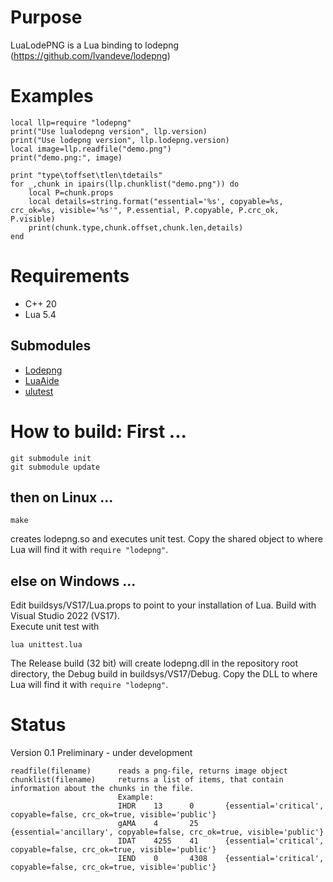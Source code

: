 
# Purpose
LuaLodePNG is a Lua binding to lodepng (https://github.com/lvandeve/lodepng)

# Examples

    local llp=require "lodepng"
    print("Use lualodepng version", llp.version)
    print("Use lodepng version", llp.lodepng.version)
    local image=llp.readfile("demo.png")
    print("demo.png:", image)

    print "type\toffset\tlen\tdetails"
    for _,chunk in ipairs(llp.chunklist("demo.png")) do
        local P=chunk.props
        local details=string.format("essential='%s', copyable=%s, crc_ok=%s, visible='%s'", P.essential, P.copyable, P.crc_ok, P.visible)
        print(chunk.type,chunk.offset,chunk.len,details)
    end

# Requirements
+ C++ 20
+ Lua 5.4
## Submodules
+ [Lodepng](https://github.com/lvandeve/lodepng)
+ [LuaAide](https://github.com/vorgestern/LuaAide)
+ [ulutest](https://github.com/vorgestern/ulutest)

# How to build: First ...

    git submodule init
    git submodule update

## then on Linux ...

    make

creates lodepng.so and executes unit test.
Copy the shared object to where Lua will find it with `require "lodepng"`.

## else on Windows ...

Edit buildsys/VS17/Lua.props to point to your installation of Lua.
Build with Visual Studio 2022 (VS17).<br/>
Execute unit test with

    lua unittest.lua

The Release build (32 bit) will create lodepng.dll in the repository root directory,
the Debug build in buildsys/VS17/Debug. Copy the DLL to where Lua will find it with
`require "lodepng"`.

# Status
Version 0.1 Preliminary - under development

    readfile(filename)      reads a png-file, returns image object
    chunklist(filename)     returns a list of items, that contain information about the chunks in the file.
                            Example:
                            IHDR    13      0       {essential='critical', copyable=false, crc_ok=true, visible='public'}
                            gAMA    4       25      {essential='ancillary', copyable=false, crc_ok=true, visible='public'}
                            IDAT    4255    41      {essential='critical', copyable=false, crc_ok=true, visible='public'}
                            IEND    0       4308    {essential='critical', copyable=false, crc_ok=true, visible='public'}

